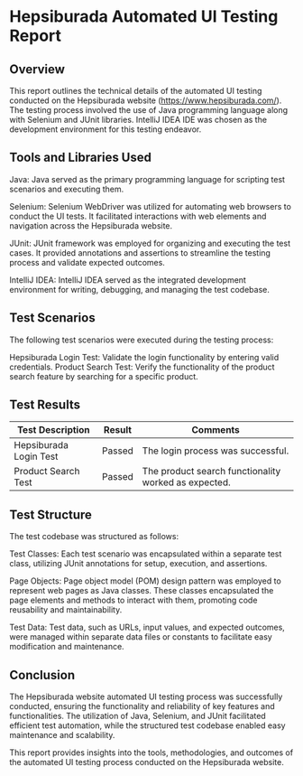# Hepsiburada Automated UI Testing Report

## Overview
This report outlines the technical details of the automated UI testing conducted on the Hepsiburada website (https://www.hepsiburada.com/). The testing process involved the use of Java programming language along with Selenium and JUnit libraries. IntelliJ IDEA IDE was chosen as the development environment for this testing endeavor.

## Tools and Libraries Used

Java: Java served as the primary programming language for scripting test scenarios and executing them.

Selenium: Selenium WebDriver was utilized for automating web browsers to conduct the UI tests. It facilitated interactions with web elements and navigation across the Hepsiburada website.

JUnit: JUnit framework was employed for organizing and executing the test cases. It provided annotations and assertions to streamline the testing process and validate expected outcomes.

IntelliJ IDEA: IntelliJ IDEA served as the integrated development environment for writing, debugging, and managing the test codebase.

## Test Scenarios
The following test scenarios were executed during the testing process:

Hepsiburada Login Test: Validate the login functionality by entering valid credentials.
Product Search Test: Verify the functionality of the product search feature by searching for a specific product.

## Test Results

| Test Description     | Result     | Comments     |
|------------|-------------|-------------|
| Hepsiburada Login Test | Passed | The login process was successful. |
| Product Search Test | Passed | The product search functionality worked as expected. |

## Test Structure
The test codebase was structured as follows:

Test Classes: Each test scenario was encapsulated within a separate test class, utilizing JUnit annotations for setup, execution, and assertions.

Page Objects: Page object model (POM) design pattern was employed to represent web pages as Java classes. These classes encapsulated the page elements and methods to interact with them, promoting code reusability and maintainability.

Test Data: Test data, such as URLs, input values, and expected outcomes, were managed within separate data files or constants to facilitate easy modification and maintenance.

## Conclusion
The Hepsiburada website automated UI testing process was successfully conducted, ensuring the functionality and reliability of key features and functionalities. The utilization of Java, Selenium, and JUnit facilitated efficient test automation, while the structured test codebase enabled easy maintenance and scalability.

This report provides insights into the tools, methodologies, and outcomes of the automated UI testing process conducted on the Hepsiburada website.
